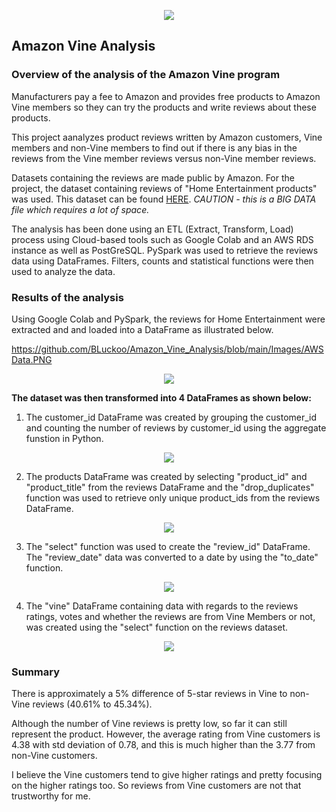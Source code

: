 <p align="center">
<image src="https://user-images.githubusercontent.com/82583576/129462078-923766d8-b765-4038-a86d-364b4faf586c.png"
</p>


## **Amazon Vine Analysis**
  
### Overview of the analysis of the Amazon Vine program ###  

Manufacturers pay a fee to Amazon and provides free products to Amazon Vine members so they can try the products and write reviews about these products.

This project aanalyzes product reviews written by Amazon customers, Vine members and non-Vine members to find out if there is any bias in the reviews from the Vine member reviews versus non-Vine member reviews.  
  
Datasets containing the reviews are made public by Amazon. For the project, the dataset containing reviews of "Home Entertainment products" was used. 
This dataset can be found [HERE](https://s3.amazonaws.com/amazon-reviews-pds/tsv/amazon_reviews_us_Home_Entertainment_v1_00.tsv.gz). *CAUTION - this is a BIG DATA file which requires a lot of space.*

The analysis has been done using an ETL (Extract, Transform, Load) process using Cloud-based tools such as Google Colab and an AWS RDS instance as well as PostGreSQL. 
PySpark was used to retrieve the reviews data using DataFrames. Filters, counts and statistical functions were then used to analyze the data.   
  

### Results of the analysis ###  

Using Google Colab and PySpark, the reviews for Home Entertainment were extracted and and loaded into a DataFrame as illustrated below.

https://github.com/BLuckoo/Amazon_Vine_Analysis/blob/main/Images/AWSData.PNG   

<p align="center">
<image src="https://user-images.githubusercontent.com/82583576/129478139-2a41f3ae-0825-41e6-93a3-7f50b364558e.PNG"
</p>
  
**The dataset was then transformed into 4 DataFrames as shown below:**
 
1. The customer_id DataFrame was created by grouping the customer_id and counting the number of reviews by customer_id using the aggregate funstion in Python.

<p align="center">  
<image src="https://user-images.githubusercontent.com/82583576/129478243-b895595e-e764-4e77-9589-45025630cbd7.PNG"
</p>
  

  

  
2. The products DataFrame was created by selecting "product_id" and "product_title" from the reviews DataFrame and the "drop_duplicates" function was used to retrieve only unique product_ids from the reviews DataFrame.
  
<p align="center">   
<image src="https://user-images.githubusercontent.com/82583576/129478257-57a4c838-8264-4e85-9262-5a2ecbc3eef8.PNG"
</p>



  
3. The "select" function was used to create the "review_id" DataFrame. The "review_date" data was converted to a date by using the "to_date" function.
  
<p align="center">  
<image src="https://user-images.githubusercontent.com/82583576/129478263-7fdbec3c-d06e-433c-8526-8b2f064c2818.PNG"
</p>

  
 
  
4. The "vine" DataFrame containing data with regards to the reviews ratings, votes and whether the reviews are from Vine Members or not, was created using the "select" function on the reviews dataset. 
  
<p align="center">  
<image src="https://user-images.githubusercontent.com/82583576/129478270-e2758571-2ad0-48d9-8041-39cac48a41ab.PNG"
</p>
  
  
  
### Summary ###
  
There is approximately a 5% difference of 5-star reviews in Vine to non-Vine reviews (40.61% to 45.34%).

Although the number of Vine reviews is pretty low, so far it can still represent the product. However, the average rating from Vine customers is 4.38 with std deviation of 0.78, and this is much higher than the 3.77 from non-Vine customers.

I believe the Vine customers tend to give higher ratings and pretty focusing on the higher ratings too. So reviews from Vine customers are not that trustworthy for me.
